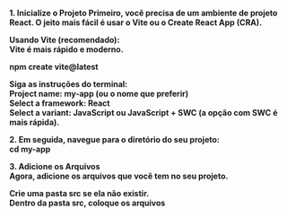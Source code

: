<strong>1. Inicialize o Projeto<strong>
Primeiro, você precisa de um ambiente de projeto React. O jeito mais fácil é usar o Vite ou o Create React App (CRA).<br>

Usando Vite (recomendado):<br>
Vite é mais rápido e moderno.<br>

npm create vite@latest<br>

Siga as instruções do terminal:<br>
Project name: my-app (ou o nome que preferir)<br>
Select a framework: React<br>
Select a variant: JavaScript ou JavaScript + SWC (a opção com SWC é mais rápida).<br>

<strong>2. Em seguida, navegue para o diretório do seu projeto:<strong><br>
cd my-app<br>

<strong>3. Adicione os Arquivos<strong><br>
Agora, adicione os arquivos que você tem no seu projeto.<br>

Crie uma pasta src se ela não existir.<br>
Dentro da pasta src, coloque os arquivos<br>
